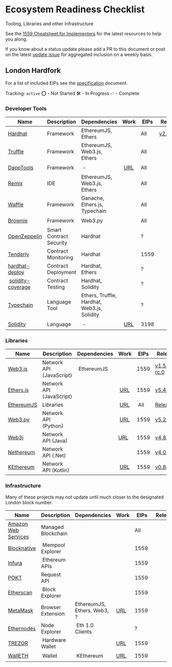 # Ecosystem Readiness Checklist
Tooling, Libraries and other Infrastructure

See the [1559 Cheatsheet for Implementers](https://hackmd.io/4YVYKxxvRZGDto7aq7rVkg?view) for the latest resources to help you along.

If you know about a status update please add a PR to this document or post on the latest [update issue](https://github.com/ethereum/eth1.0-specs/issues/198) for aggregated inclusion on a weekly basis.

## London Hardfork

For a list of included EIPs see the [specification](./mainnet-upgrades/london.md) document.

Tracking: `active`
⭕ - Not Started
🛠️ - In Progress
✅ - Complete

### Developer Tools

| Name | Description | Dependencies | Work | EIPs | Release | Status
|---|---|---|---|---|---|---|
| [Hardhat][hardhat-link] |Framework |EthereumJS, Ethers |  | All |[v2.5.0][hardhat-release] |✅
| [Truffle][truffle-link] |Framework |EthereumJS, Web3.js, Ethers |  | All | | ⭕
| [DappTools][dapptools-link] |Framework | - | [URL][dapptools-work] | All |  | 🛠️ 
| [Remix][remix-link] | IDE |EthereumJS, Web3.js, Ethers |  | All |  | 🛠️
| [Waffle][waffle-link] |Framework |Ganache, Ethers.js, Typechain |  | All | | 🛠
| [Brownie][brownie-link] |Framework |Web3.py |  | All | | ⭕
| [OpenZeppelin][oz-link] |Smart Contract Security |Hardhat |  | ? | | 🛠️
| [Tenderly][tenderly-link] |Contract Monitoring |Hardhat |  | 1559 | | 🛠️
| [hardhat-deploy][hardhat-deploy-link] |Contract Deployment |Hardhat, Ethers |  | ? | | ⭕
| [solidity-coverage][solidity-coverage-link] |Contract Testing |Hardhat, Solidity |  | ? | | ⭕
| [Typechain][typechain-link] |Language Tool |Ethers, Truffle, Hardhat, Web3.js, Solidity |  | ? | | ⭕
| [Solidity][solidity-link] |Language | - | [URL][solidity-work] | 3198 |  | 🛠️ 

[hardhat-link]: https://github.com/nomiclabs/hardhat
[hardhat-release]: https://github.com/nomiclabs/hardhat/releases/tag/hardhat-core-v2.5.0
[truffle-link]: https://github.com/trufflesuite/truffle
[dapptools-link]: https://github.com/dapphub/dapptools
[remix-link]: https://github.com/ethereum/remix-project
[waffle-link]: https://github.com/EthWorks/Waffle
[brownie-link]: https://github.com/eth-brownie/brownie
[oz-link]: https://github.com/OpenZeppelin
[tenderly-link]: https://github.com/Tenderly
[hardhat-deploy-link]: https://github.com/wighawag/hardhat-deploy
[solidity-coverage-link]: https://github.com/sc-forks/solidity-coverage
[typechain-link]: https://github.com/ethereum-ts/TypeChain
[solidity-link]: http://soliditylang.eth
[solidity-work]: https://github.com/ethereum/solidity/pull/11647
[dapptools-work]:https://github.com/dapphub/dapptools/pull/688


### Libraries

| Name | Description | Dependencies | Work | EIPs | Release | Status
|---|---|---|---|---|---|---|
| [Web3.js][web3js-link] |Network API (JavaScript) | EthereumJS |  |1559 |[v1.5.0-rc.0][web3js-release]   |✅ 
| [Ethers.js][ethers-link] |Network API (JavaScript) |  | [URL][ethers-work] |1559 |[v5.4.1][ethers-release]  |✅ 
| [EthereumJS][ethereumjs-link] |Libraries |  | [URL][ethereumjs-work] | All |[Releases][ethereumjs-release] |✅
| [Web3.py][web3py-link] |Network API (Python) |  | [URL][web3py-work] |1559 |[v5.21.0][web3py-release] |✅
| [Web3j][web3j-link] |Network API (Java) |  | [URL][web3j-work] |1559 |[v4.8.6][web3j-release]  |✅ 
| [Nethereum][nethereum-link] |Network API (.Net) |  |  |1559 |[v4.0.0][nethereum-release]  |✅
| [KEthereum][kethereum-link] |Network API (Kotlin) | | [URL][kethereum-work] |1559 |[v0.84.9][kethereum-release]  |✅

[web3js-link]: https://github.com/ChainSafe/web3.js
[web3js-release]: https://github.com/ChainSafe/web3.js/releases/tag/v1.5.0-rc.0
[ethers-link]: https://github.com/ethers-io/ethers.js
[ethers-work]: https://github.com/ethers-io/ethers.js/issues/1610
[ethers-release]: https://github.com/ethers-io/ethers.js/releases/tag/v5.4.1
[ethereumjs-link]: https://github.com/ethereumjs/ethereumjs-monorepo
[ethereumjs-work]: https://github.com/ethereumjs/ethereumjs-monorepo/issues/1211
[ethereumjs-release]: https://github.com/ethereumjs/ethereumjs-monorepo/pull/1263#issuecomment-849429331
[web3py-link]: https://github.com/ethereum/web3.py
[web3py-work]: https://github.com/ethereum/web3.py/issues/1835
[web3py-release]: https://web3py.readthedocs.io/en/latest/releases.html#v5-21-0-2021-07-12
[web3j-link]: https://github.com/web3j/web3j
[web3j-work]: https://github.com/web3j/web3j/pull/1417
[web3j-release]: https://github.com/web3j/web3j/releases/tag/v4.8.6
[nethereum-link]: https://github.com/Nethereum/Nethereum
[nethereum-release]: https://github.com/Nethereum/Nethereum/releases/tag/4.0.0
[kethereum-link]: https://github.com/komputing/KEthereum
[kethereum-work]: https://github.com/komputing/KEthereum/issues/101
[kethereum-release]: https://github.com/komputing/KEthereum/commit/8c1386853301e792f798d148677812c04ff0e434

### Infrastructure

Many of these projects may not update until much closer to the designated London block number.

| Name | Description | Dependencies | Work | EIPs | Release | Status
|---|---|---|---|---|---|---|
| [Amazon Web Services][AWS-link] | Managed Blockchain |  |  | All |  |⭕
| [Blocknative][blocknative-link] | Mempool Explorer |  |  | 1559 |  |⭕
| [Infura][infura-link] | Ethereum APIs |  |  | 1559 |  |✅
| [POKT][pocket-link] | Request API |  |  | 1559 |  |⭕ 
| [Etherscan][etherscan-link] | Block Explorer |  |  | 1559 |  |🛠️
| [MetaMask][metamask-link] | Browser Extension | EthereumJS, Ethers, Web3, ? | [URL][metamask-work] | 1559 |  |🛠️ 
| [Ethernodes][ethernodes-link] | Node Explorer | Eth 1.0 Clients |  | ? |  |⭕ 
| [TREZOR][trezor-link] | Hardware Wallet |  | [URL][trezor-work] | 1559 |  |🛠️ 
| [WallETH][walleth-link] | Wallet | KEthereum | [URL][walleth-work] | 1559 |  |🛠️  

[AWS-link]: https://aws.amazon.com/managed-blockchain/
[blocknative-link]: https://github.com/blocknative
[infura-link]: https://github.com/INFURA
[pocket-link]: https://pokt.network/
[etherscan-link]: https://github.com/etherscan
[metamask-link]: https://github.com/MetaMask
[metamask-work]: https://github.com/MetaMask/metamask-mobile/issues/2571
[ethernodes-link]: https://www.ethernodes.org/
[trezor-link]: https://trezor.io
[trezor-work]: https://github.com/trezor/trezor-firmware/issues/1604
[walleth-link]: https://walleth.org
[walleth-work]: https://github.com/walleth/walleth/issues/523

